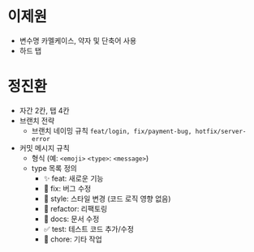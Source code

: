 # 이제원
* 변수명 카멜케이스, 약자 및 단축어 사용
* 하드 탭

# 정진환
- 자간 2칸, 탭 4칸
- 브랜치 전략
  - 브랜치 네이밍 규칙
  ```feat/login, fix/payment-bug, hotfix/server-error```
- 커밋 메시지 규칙
  - 형식 (예: `<emoji>` `<type>`: `<message>`)
  - type 목록 정의
    - ✨ feat: 새로운 기능
	- 🐛 fix: 버그 수정
	- 🎨 style: 스타일 변경 (코드 로직 영향 없음)
	- 🧼 refactor: 리팩토링
	- 📝 docs: 문서 수정
	- ✅ test: 테스트 코드 추가/수정
	- 🧰 chore: 기타 작업
